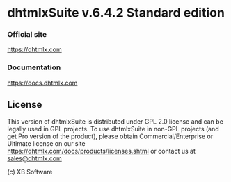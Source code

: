 dhtmlxSuite v.6.4.2 Standard edition
============

### Official site

https://dhtmlx.com


### Documentation

https://docs.dhtmlx.com


License
----------

This version of dhtmlxSuite is distributed under GPL 2.0 license and can be legally used in GPL projects. To use dhtmlxSuite in non-GPL projects (and get Pro version of the product), please obtain Commercial/Enterprise or Ultimate license on our site https://dhtmlx.com/docs/products/licenses.shtml or contact us at sales@dhtmlx.com

(c) XB Software